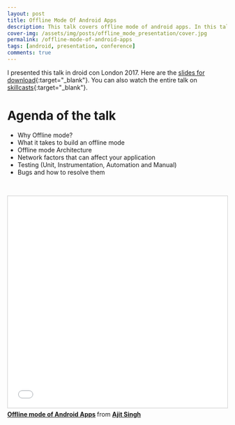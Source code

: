 ```yaml
---
layout: post
title: Offline Mode Of Android Apps
description: This talk covers offline mode of android apps. In this talk I talked about, what it takes to build offline mode and how to design its architecture.
cover-img: /assets/img/posts/offline_mode_presentation/cover.jpg
permalink: /offline-mode-of-android-apps
tags: [android, presentation, conference]
comments: true
---
```


I presented this talk in droid con London 2017. Here are the [slides for download](/assets/img/posts/offline_mode_presentation/presentation.pdf){:target="_blank"}. You can also watch the entire talk on [skillcasts](https://skillsmatter.com/skillscasts/10667-bridging-the-gaps-online-to-offline-world-of-mobile-apps){:target="_blank"}.

# Agenda of the talk

* Why Offline mode?
* What it takes to build an offline mode
* Offline mode Architecture
* Network factors that can affect your application
* Testing (Unit, Instrumentation, Automation and Manual)
* Bugs and how to resolve them

&nbsp;
<iframe src="//www.slideshare.net/slideshow/embed_code/key/ynpcL1GMZsknhi" width="595" height="485" frameborder="0" marginwidth="0" marginheight="0" scrolling="no" style="border:1px solid #CCC; border-width:1px; margin-bottom:5px; max-width: 100%;" allowfullscreen> </iframe> <div style="margin-bottom:5px"> <strong> <a href="//www.slideshare.net/secret/ynpcL1GMZsknhi" title="Offline mode of Android Apps" target="_blank">Offline mode of Android Apps</a> </strong> from <strong><a href="https://www.slideshare.net/saroyaajit" target="_blank">Ajit Singh</a></strong> </div>

&nbsp;